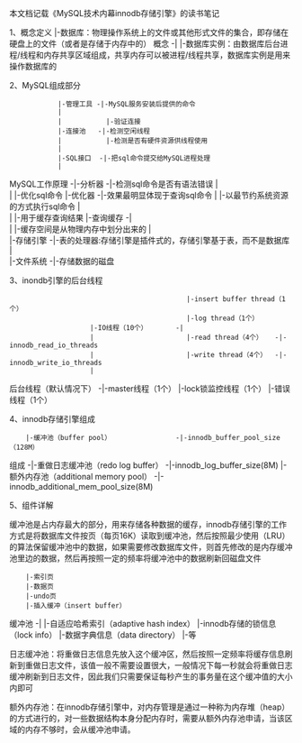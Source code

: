 本文档记载《MySQL技术内幕innodb存储引擎》的读书笔记

1、概念定义
        |-数据库：物理操作系统上的文件或其他形式文件的集合，即存储在硬盘上的文件（或者是存储于内存中的）
概念   -|
        |-数据库实例：由数据库后台进程/线程和内存共享区域组成，共享内存可以被进程/线程共享，数据库实例是用来操作数据库的

2、MySQL组成部分

                |-管理工具 -|-MySQL服务安装后提供的命令
                |    
                |           |-验证连接
                |-连接池   -|-检测空闲线程
                |           |-检测是否有硬件资源供线程使用
                |    
                |-SQL接口  -|-把sql命令提交给MySQL进程处理
                |   
MySQL工作原理  -|-分析器   -|-检测sql命令是否有语法错误
                |    
                |           |-优化sql命令
                |-优化器   -|-效果最明显体现于查询sql命令
                |           |-以最节约系统资源的方式执行sql命令
                |   
                |           |-用于缓存查询结果
                |-查询缓存 -|  
                |           |-缓存空间是从物理内存中划分出来的
                |   
                |-存储引擎 -|-表的处理器:存储引擎是插件式的，存储引擎基于表，而不是数据库
                |   
                |-文件系统 -|-存储数据的磁盘

3、inondb引擎的后台线程

                                                |-insert buffer thread（1个）
                                                |-log thread（1个）
                        |-IO线程（10个）       -|
                        |                       |-read thread（4个）   -|-innodb_read_io_threads
                        |                       |-write thread（4个）  -|-innodb_write_io_threads
                        |
后台线程（默认情况下） -|-master线程（1个）
                        |-lock锁监控线程（1个）
                        |-错误线程（1个）

4、innodb存储引擎组成

        |-缓冲池（buffer pool）                -|-innodb_buffer_pool_size（128M） 
组成   -|-重做日志缓冲池（redo log buffer）    -|-innodb_log_buffer_size(8M)
        |-额外内存池（additional memory pool） -|-innodb_additional_mem_pool_size(8M)

5、组件详解

缓冲池是占内存最大的部分，用来存储各种数据的缓存，innodb存储引擎的工作方式是将数据库文件按页（每页16K）读取到缓冲池，然后按照最少使用（LRU）的算法保留缓冲池中的数据，如果需要修改数据库文件，则首先修改的是内存缓冲池里边的数据，然后再按照一定的频率将缓冲池中的数据刷新回磁盘文件

        |-索引页
        |-数据页
        |-undo页
        |-插入缓冲（insert buffer）
缓冲池 -|
        |-自适应哈希索引（adaptive hash index）
        |-innodb存储的锁信息（lock info）
        |-数据字典信息（data directory）
        |-等

日志缓冲池：将重做日志信息先放入这个缓冲区，然后按照一定频率将缓存信息刷新到重做日志文件，该值一般不需要设置很大，一般情况下每一秒就会将重做日志缓冲刷新到日志文件，因此我们只需要保证每秒产生的事务量在这个缓冲值的大小内即可

额外内存池：在innodb存储引擎中，对内存管理是通过一种称为内存堆（heap）的方式进行的，对一些数据结构本身分配内存时，需要从额外内存池申请，当该区域的内存不够时，会从缓冲池申请。


